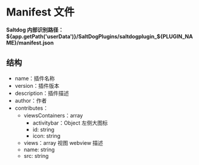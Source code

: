 # Manifest 文件

**Saltdog 内部识别路径：${app.getPath('userData')}/SaltDogPlugins/saltdogplugin_${PLUGIN_NAME}/manifest.json**

## 结构

-   name：插件名称
-   version：插件版本
-   description：插件描述
-   author：作者
-   contributes：
    -   viewsContainers：array
        -   activitybar：Object 左侧大图标
        -   id: string
        -   icon: string
    -   views：array 视图 webview 描述
    -   name: string
    -   src: string

